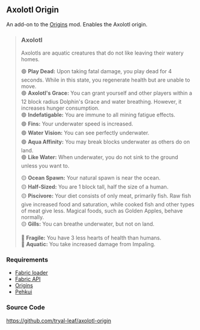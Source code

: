 ## Axolotl Origin

An add-on to the [Origins](https://www.curseforge.com/minecraft/mc-mods/origins) mod. Enables the Axolotl origin.

> ### Axolotl
>
> Axolotls are aquatic creatures that do not like leaving their watery homes.
>
> 🟢 **Play Dead:** Upon taking fatal damage, you play dead for 4 seconds. While in this state, you regenerate health but are unable to move.  
> 🟢 **Axolotl's Grace:** You can grant yourself and other players within a 12 block radius Dolphin's Grace and water breathing. However, it increases hunger consumption.  
> 🟢 **Indefatigable:** You are immune to all mining fatigue effects.  
> 🟢 **Fins:** Your underwater speed is increased.  
> 🟢 **Water Vision:** You can see perfectly underwater.  
> 🟢 **Aqua Affinity:** You may break blocks underwater as others do on land.  
> 🟢 **Like Water:** When underwater, you do not sink to the ground unless you want to.  
>
> 🟡 **Ocean Spawn:** Your natural spawn is near the ocean.  
> 🟡 **Half-Sized:** You are 1 block tall, half the size of a human.  
> 🟡 **Piscivore:** Your diet consists of only meat, primarily fish. Raw fish give increased food and saturation, while cooked fish and other types of meat give less. Magical foods, such as Golden Apples, behave normally.  
> 🟡 **Gills:** You can breathe underwater, but not on land.  
>
> 🔴 **Fragile:** You have 3 less hearts of health than humans.  
> 🔴 **Aquatic:** You take increased damage from Impaling.  

### Requirements

* [Fabric loader](https://fabricmc.net/)
* [Fabric API](https://www.curseforge.com/minecraft/mc-mods/fabric-api)
* [Origins](https://www.curseforge.com/minecraft/mc-mods/origins)
* [Pehkui](https://www.curseforge.com/minecraft/mc-mods/pehkui)

### Source Code

https://github.com/tryal-leaf/axolotl-origin
